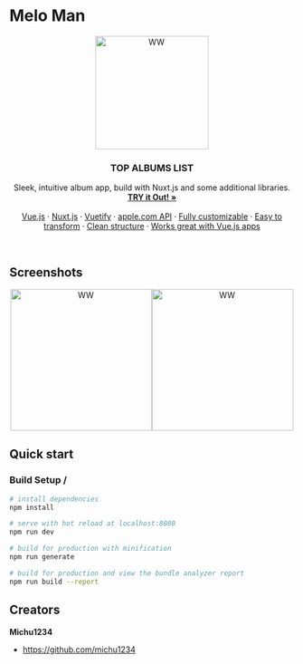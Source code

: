 # Melo Man


<p align="center">
  <a href="#">
    <img src="https://i.ibb.co/W2tdzvD/image.jpg" alt="WW" width=200>
  </a>

  <h3 align="center">TOP ALBUMS LIST</h3>

  <p align="center">
    Sleek, intuitive album app, build with Nuxt.js and some additional libraries.
    <br>
    <a href="#"><strong>TRY it Out! »</strong></a>
    <br>
    <br>
        <a href="#">Vue.js</a>
    ·
            <a href="#">Nuxt.js</a>
    ·
    <a href="#">Vuetify</a>
    ·
    <a href="#">apple.com API</a>
    ·
    <a href="#">Fully customizable</a>
    ·
    <a href="#">Easy to transform</a>
    ·
    <a href="#">Clean structure</a>
    ·
    <a href="#">Works great with Vue.js apps</a>
  </p>
</p>

<br>

## Screenshots

<p align="center"><img src="https://i.ibb.co/kXdc6mn/Schowek-2.jpg" alt="WW" width=250><img src="https://i.ibb.co/rfj5jck/Schowek-1.jpg" alt="WW" width=250></p>


## Quick start

### Build Setup /
 
``` bash
# install dependencies
npm install

# serve with hot reload at localhost:8080
npm run dev

# build for production with minification
npm run generate

# build for production and view the bundle analyzer report
npm run build --report
```


## Creators

**Michu1234**

- <https://github.com/michu1234>
